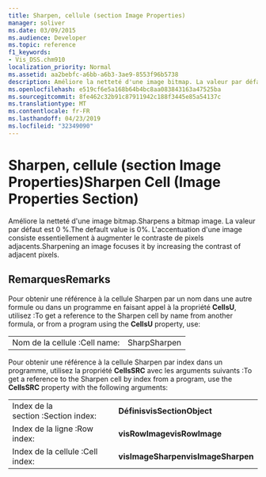 ```yaml
---
title: Sharpen, cellule (section Image Properties)
manager: soliver
ms.date: 03/09/2015
ms.audience: Developer
ms.topic: reference
f1_keywords:
- Vis_DSS.chm910
localization_priority: Normal
ms.assetid: aa2bebfc-a6bb-a6b3-3ae9-8553f96b5738
description: Améliore la netteté d'une image bitmap. La valeur par défaut est 0 %. L'accentuation d'une image consiste essentiellement à augmenter le contraste de pixels adjacents.
ms.openlocfilehash: e519cf6e5a168b64b4bc8aa083843163a47525ba
ms.sourcegitcommit: 8fe462c32b91c87911942c188f3445e85a54137c
ms.translationtype: MT
ms.contentlocale: fr-FR
ms.lasthandoff: 04/23/2019
ms.locfileid: "32349090"
---
```

# <a name="sharpen-cell-image-properties-section"></a><span data-ttu-id="62e95-105">Sharpen, cellule (section Image Properties)</span><span class="sxs-lookup"><span data-stu-id="62e95-105">Sharpen Cell (Image Properties Section)</span></span>

<span data-ttu-id="62e95-106">Améliore la netteté d'une image bitmap.</span><span class="sxs-lookup"><span data-stu-id="62e95-106">Sharpens a bitmap image.</span></span> <span data-ttu-id="62e95-107">La valeur par défaut est 0 %.</span><span class="sxs-lookup"><span data-stu-id="62e95-107">The default value is 0%.</span></span> <span data-ttu-id="62e95-108">L'accentuation d'une image consiste essentiellement à augmenter le contraste de pixels adjacents.</span><span class="sxs-lookup"><span data-stu-id="62e95-108">Sharpening an image focuses it by increasing the contrast of adjacent pixels.</span></span>
  
## <a name="remarks"></a><span data-ttu-id="62e95-109">Remarques</span><span class="sxs-lookup"><span data-stu-id="62e95-109">Remarks</span></span>

<span data-ttu-id="62e95-110">Pour obtenir une référence à la cellule Sharpen par un nom dans une autre formule ou dans un programme en faisant appel à la propriété **CellsU**, utilisez :</span><span class="sxs-lookup"><span data-stu-id="62e95-110">To get a reference to the Sharpen cell by name from another formula, or from a program using the **CellsU** property, use:</span></span> 
  
|||
|:-----|:-----|
| <span data-ttu-id="62e95-111">Nom de la cellule :</span><span class="sxs-lookup"><span data-stu-id="62e95-111">Cell name:</span></span>  <br/> | <span data-ttu-id="62e95-112">Sharp</span><span class="sxs-lookup"><span data-stu-id="62e95-112">Sharpen</span></span>  <br/> |
   
<span data-ttu-id="62e95-113">Pour obtenir une référence à la cellule Sharpen par index dans un programme, utilisez la propriété **CellsSRC** avec les arguments suivants :</span><span class="sxs-lookup"><span data-stu-id="62e95-113">To get a reference to the Sharpen cell by index from a program, use the **CellsSRC** property with the following arguments:</span></span> 
  
|||
|:-----|:-----|
| <span data-ttu-id="62e95-114">Index de la section :</span><span class="sxs-lookup"><span data-stu-id="62e95-114">Section index:</span></span>  <br/> |<span data-ttu-id="62e95-115">**Définis**</span><span class="sxs-lookup"><span data-stu-id="62e95-115">**visSectionObject**</span></span> <br/> |
| <span data-ttu-id="62e95-116">Index de la ligne :</span><span class="sxs-lookup"><span data-stu-id="62e95-116">Row index:</span></span>  <br/> |<span data-ttu-id="62e95-117">**visRowImage**</span><span class="sxs-lookup"><span data-stu-id="62e95-117">**visRowImage**</span></span> <br/> |
| <span data-ttu-id="62e95-118">Index de la cellule :</span><span class="sxs-lookup"><span data-stu-id="62e95-118">Cell index:</span></span>  <br/> |<span data-ttu-id="62e95-119">**visImageSharpen**</span><span class="sxs-lookup"><span data-stu-id="62e95-119">**visImageSharpen**</span></span> <br/> |
   

